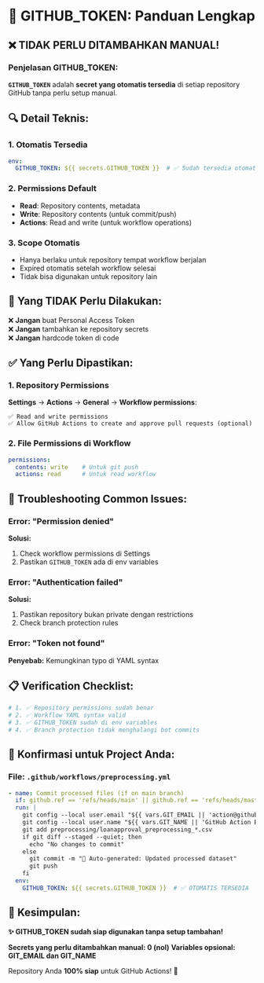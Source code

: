 # 🔐 GITHUB_TOKEN: Panduan Lengkap

## ❌ TIDAK PERLU DITAMBAHKAN MANUAL!

### **Penjelasan GITHUB_TOKEN:**

**`GITHUB_TOKEN`** adalah **secret yang otomatis tersedia** di setiap repository GitHub tanpa perlu setup manual.

## 🔍 Detail Teknis:

### **1. Otomatis Tersedia**
```yaml
env:
  GITHUB_TOKEN: ${{ secrets.GITHUB_TOKEN }}  # ✅ Sudah tersedia otomatis
```

### **2. Permissions Default**
- **Read**: Repository contents, metadata
- **Write**: Repository contents (untuk commit/push)
- **Actions**: Read and write (untuk workflow operations)

### **3. Scope Otomatis**
- Hanya berlaku untuk repository tempat workflow berjalan
- Expired otomatis setelah workflow selesai
- Tidak bisa digunakan untuk repository lain

## 🚨 Yang TIDAK Perlu Dilakukan:

❌ **Jangan** buat Personal Access Token  
❌ **Jangan** tambahkan ke repository secrets  
❌ **Jangan** hardcode token di code  

## ✅ Yang Perlu Dipastikan:

### **1. Repository Permissions**
**Settings** → **Actions** → **General** → **Workflow permissions**:
```
✅ Read and write permissions
✅ Allow GitHub Actions to create and approve pull requests (optional)
```

### **2. File Permissions di Workflow**
```yaml
permissions:
  contents: write    # Untuk git push
  actions: read      # Untuk read workflow
```

## 🔧 Troubleshooting Common Issues:

### **Error: "Permission denied"**
**Solusi:**
1. Check workflow permissions di Settings
2. Pastikan `GITHUB_TOKEN` ada di env variables

### **Error: "Authentication failed"**
**Solusi:**
1. Pastikan repository bukan private dengan restrictions
2. Check branch protection rules

### **Error: "Token not found"**
**Penyebab:** Kemungkinan typo di YAML syntax

## 📋 Verification Checklist:

```bash
# 1. ✅ Repository permissions sudah benar
# 2. ✅ Workflow YAML syntax valid  
# 3. ✅ GITHUB_TOKEN sudah di env variables
# 4. ✅ Branch protection tidak menghalangi bot commits
```

## 🎯 Konfirmasi untuk Project Anda:

### **File: `.github/workflows/preprocessing.yml`**
```yaml
- name: Commit processed files (if on main branch)
  if: github.ref == 'refs/heads/main' || github.ref == 'refs/heads/master'
  run: |
    git config --local user.email "${{ vars.GIT_EMAIL || 'action@github.com' }}"
    git config --local user.name "${{ vars.GIT_NAME || 'GitHub Action Bot' }}"
    git add preprocessing/loanapproval_preprocessing_*.csv
    if git diff --staged --quiet; then
      echo "No changes to commit"
    else
      git commit -m "🤖 Auto-generated: Updated processed dataset"
      git push
    fi
  env:
    GITHUB_TOKEN: ${{ secrets.GITHUB_TOKEN }}  # ✅ OTOMATIS TERSEDIA
```

## 🚀 Kesimpulan:

**✨ GITHUB_TOKEN sudah siap digunakan tanpa setup tambahan!**

**Secrets yang perlu ditambahkan manual: 0 (nol)**
**Variables opsional: GIT_EMAIL dan GIT_NAME**

Repository Anda **100% siap** untuk GitHub Actions! 🎉

